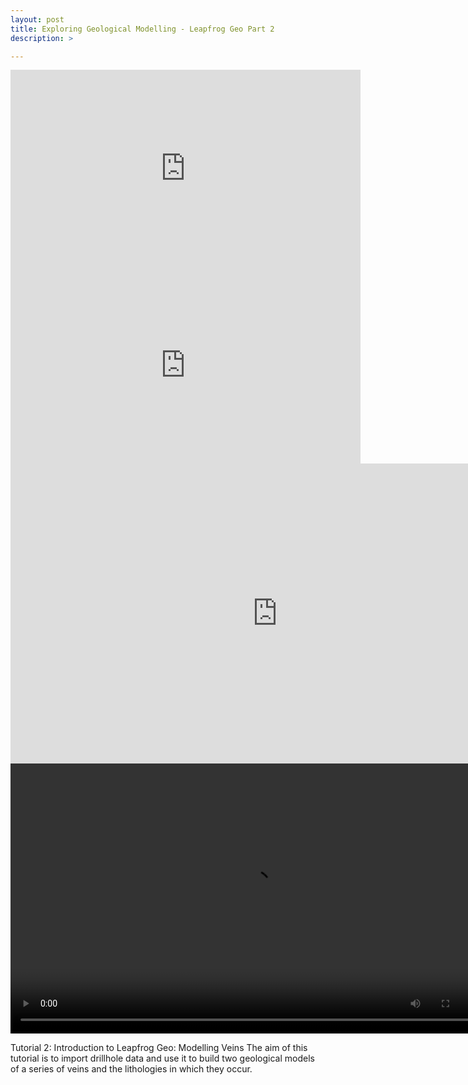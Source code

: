 ```yaml
---
layout: post
title: Exploring Geological Modelling - Leapfrog Geo Part 2
description: >

---
```

<iframe width="560" height="315" src="https://www.youtube.com/embed/B36YXn4n6zc?controls=0" frameborder="0" allow="accelerometer; autoplay="1"; loop="1"; encrypted-media; gyroscope; picture-in-picture" allowfullscreen></iframe>
<iframe width="560" height="315" src="https://www.youtube.com/embed/B36YXn4n6zc?controls=0" frameborder="0" allow="accelerometer; autoplay="1"; loop="1"; encrypted-media; gyroscope; picture-in-picture" allowfullscreen></iframe>
<html>
<head>
</head>
<body>
<iframe width="853" height="480" src="https://www.youtube.com/embed/B36YXn4n6zc?rel=0&amp;controls=0&amp;showinfo=0" frameborder="0" allow="accelerometer"; autoplay="1";loop="1"; encrypted-media; gyroscope; picture-in-picture" allowfullscreen></iframe>
</body>
</html>

<video width="768" height="432" autoplay loop>
  <source src="assets/new.mp4" type="video/mp4" />
  <source src="movie.ogg" type="video/ogg" />
  Your browser does not support the video tag.
</video>

Tutorial 2: Introduction to Leapfrog Geo: Modelling Veins
The aim of this tutorial is to import drillhole data and use it to build two geological models of a series of veins and
the lithologies in which they occur.

